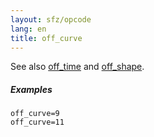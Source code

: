 ```yaml
---
layout: sfz/opcode
lang: en
title: off_curve
---
```

See also [off_time](off_time) and [off_shape](off_shape).

##### Examples

```
off_curve=9
off_curve=11
```
